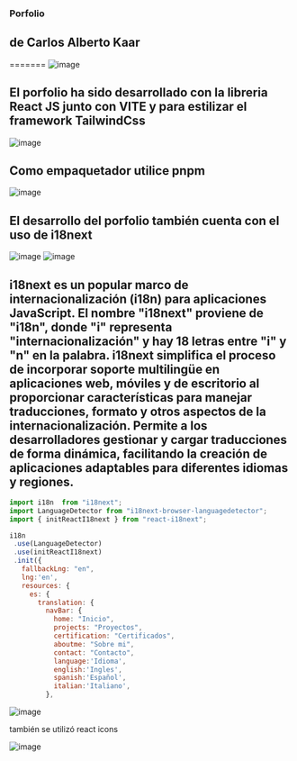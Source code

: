 
### Porfolio
## de Carlos Alberto Kaar
=======
![image](https://github.com/CharlyKrDev/Porfolio/assets/123911937/bdbeeaa0-beb1-459a-9092-360cf3df1ab4)

## El porfolio ha sido desarrollado con la libreria React JS junto con VITE y para estilizar el framework TailwindCss

![image](https://github.com/CharlyKrDev/Porfolio/assets/123911937/dd8df0b9-be59-4234-a9b9-df2a62114b6c)

## Como empaquetador utilice pnpm

![image](https://github.com/CharlyKrDev/Porfolio/assets/123911937/3923b500-256d-44f9-b732-efd351ad5f71)

## El desarrollo del porfolio también cuenta con el uso de i18next

![image](https://github.com/CharlyKrDev/Porfolio/assets/123911937/ca5542ad-8e38-445a-8208-9ceabad17983)
![image](https://github.com/CharlyKrDev/Porfolio/assets/123911937/df061f45-6e5d-46de-9414-b5e615f0ec92)

## i18next es un popular marco de internacionalización (i18n) para aplicaciones JavaScript. El nombre "i18next" proviene de "i18n", donde "i" representa "internacionalización" y hay 18 letras entre "i" y "n" en la palabra. i18next simplifica el proceso de incorporar soporte multilingüe en aplicaciones web, móviles y de escritorio al proporcionar características para manejar traducciones, formato y otros aspectos de la internacionalización. Permite a los desarrolladores gestionar y cargar traducciones de forma dinámica, facilitando la creación de aplicaciones adaptables para diferentes idiomas y regiones.

 ```javascript
import i18n  from "i18next";
import LanguageDetector from "i18next-browser-languagedetector";
import { initReactI18next } from "react-i18next";

i18n 
  .use(LanguageDetector)
  .use(initReactI18next)
  .init({
    fallbackLng: "en",
    lng:'en',
    resources: {
      es: {
        translation: {
          navBar: {
            home: "Inicio",
            projects: "Proyectos",
            certification: "Certificados",
            aboutme: "Sobre mi",
            contact: "Contacto",
            language:'Idioma',
            english:'Ingles',
            spanish:'Español',
            italian:'Italiano',
          },
  ```

![image](https://github.com/CharlyKrDev/Porfolio/assets/123911937/a91c76d4-af24-4d38-985f-5e3a08ac2b94)

también se utilizó react icons

![image](https://github.com/CharlyKrDev/Porfolio/assets/123911937/39447d50-5104-4dfa-8321-94b5ea4b11b4)


